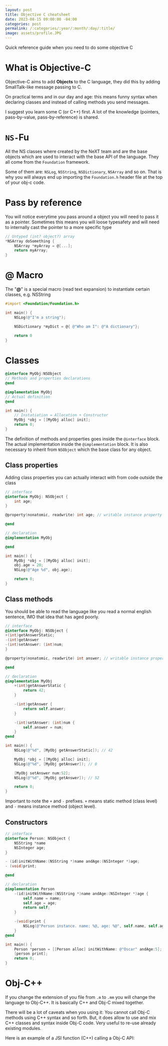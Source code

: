 ```yaml
---
layout: post
title: Objective C cheatsheet
date: 2023-08-15 09:00:00 -04:00
categories: post
permalink: /:categories/:year/:month/:day/:title/
image: assets/profile.JPG
---
```


Quick reference guide when you need to do some objective C

# What is Objective-C

Objective-C aims to add **Objects** to the C language, they did this by adding SmallTalk-like message passing to C.

On practical terms and in our day and age: this means funny syntax when declaring classes and instead of calling methods you send messages.

I suggest you learn some C (or C++) first. A lot of the knowledge (pointers, pass-by-value, pass-by-reference) is shared.

# `NS-`Fu

All the NS classes where created by the NeXT team and are the base objects which are used to interact with the base API of the language. They all come from the `Foundation` framework.

Some of them are: `NSLog`, `NSString`, `NSDictionary`, `NSArray` and so on. That is why you will always end up importing the `Foundation.h` header file at the top of your obj-c code.

# Pass by reference

You will notice everytime you pass around a object you will need to pass it as a pointer. Sometimes this means you will loose typesafety and will need to internally cast the pointer to a more specific type

```objectivec
// Untyped (int? object?) array
*NSArray doSomething {
	NSArray *myArray = @[...];
	return myArray;
}
```

# @ Macro

The "**@**" is a special macro (read text expansion) to instantiate certain classes, e.g. NSString

```objectivec
#import <Foundation/Foundation.h>

int main() {
	NSLog(@"I'm a string");

	NSDictionary *myDict = @{ @"Who am I": @"A dictionary"};

	return 0
}
```

# Classes

```objectivec
@interface MyObj:NSObject
// Methods and properties declarations
@end

@implementation MyObj
// Actual definition
@end

int main() {
	// Instatiation = Allocation + Constructor
	MyObj *obj = [[MyObj alloc] init];
	return 0;
}
```

The definition of methods and properties goes inside the `@interface` block. The actual implementation inside the `@implementation` block.  It is also necessary to inherit from `NSObject` which the base class for any object.

## Class properties

Adding class properties you can actually interact with from code outside the class

```objectivec
// interface
@interface MyObj: NSObject {
	int age;
}

@property(nonatomic, readwrite) int age; // writable instance property

@end

// declaration
@implementation MyObj

@end

int main() {
	MyObj *obj = [[MyObj alloc] init];
	obj.age = 20;
	NSLog(@"Age %d", obj.age);

	return 0;
}
```

## Class methods

You should be able to read the language like you read a normal english sentence, IMO that idea that has aged poorly.

```objectivec
// interface
@interface MyObj: NSObject {
+(int)getAnswerStatic;
-(int)getAnswer
-(int)setAnswer: (int)num;
}

@property(nonatomic, readwrite) int answer; // writable instance property

@end

// declaration
@implementation MyObj
	+(int)getAnswerStatic {
		return 42;
	}

	-(int)getAnswer {
		return self.answer;
	}

	-(int)setAnswer: (int)num {
		self.answer = num;
	}
@end

int main() {
	NSLog(@"%d", [MyObj getAnswerStatic]); // 42

	MyObj *obj = [[MyObj alloc] init];
	NSLog(@"%d", [MyObj getAnswer]); // 0

	[MyObj setAnswer num:52];
	NSLog(@"%d", [MyObj getAnswer]); // 52

	return 0;
}
```

Important to note the `+` and `-` prefixes. `+` means static method (class level) and `-` means instance method (object level).

## Constructors

```objectivec
// interface
@interface Person: NSObject {
	NSString *name
	NSInteger age;
}

- (id)initWithName:(NSString *)name andAge:(NSInteger *)age;
- (void)print;

@end

// declaration
@implementation Person
	-(id)initWithName:(NSString *)name andAge:(NSInteger *)age {
		self.name = name;
		self.age = age;
		return self;
	}

	-(void)print {
		NSLog(@"Person instance. name: %@, age: %@", self.name, self.age);
	}
@end

int main() {
	Person *person = [[Person alloc] initWithName: @"Oscar" andAge:5];
	[person print];
	return 0;
}
```

# Obj-C++

If you change the extension of you file from `.m` to `.mm` you will change the language to Obj-C++. It is basically C++ and Obj-C mixed together. 

There will be a lot of caveats when you using it: You cannot call Obj-C methods using C++ syntax and so forth. But, it does allow to use and mix C++ classes and syntax inside Obj-C code. Very useful to re-use already existing modules.

Here is an example of a JSI function (C++) calling a Obj-C API:
